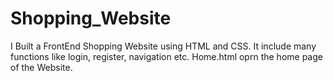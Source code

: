 # Shopping_Website
I Built a FrontEnd Shopping Website using HTML and CSS. It include many functions like login, register, navigation etc. Home.html oprn the home page of the Website.
